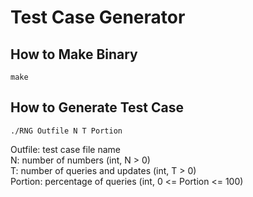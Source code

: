 # Test Case Generator
## How to Make Binary
```
make
```
## How to Generate Test Case
```
./RNG Outfile N T Portion
```
Outfile: test case file name\
N: number of numbers (int, N > 0)\
T: number of queries and updates (int, T > 0)\
Portion: percentage of queries (int, 0 <= Portion <= 100)
